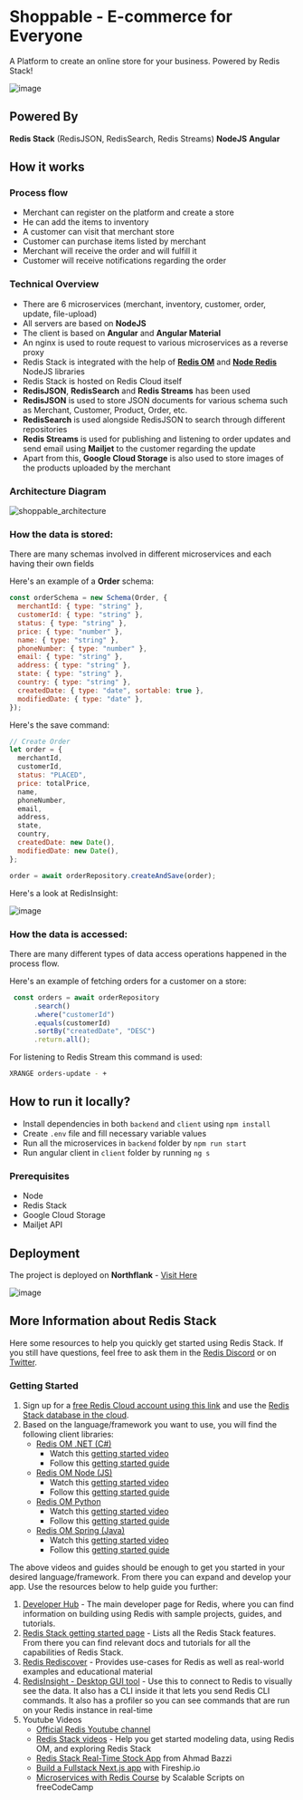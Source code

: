 # Shoppable - E-commerce for Everyone

A Platform to create an online store for your business. 
Powered by Redis Stack!

![image](https://user-images.githubusercontent.com/12975481/187288703-1ff8c94f-75d7-4547-b86d-f01959a9511f.png)

## Powered By

**Redis Stack** (RedisJSON, RedisSearch, Redis Streams)
**NodeJS**
**Angular**

## How it works

### Process flow

- Merchant can register on the platform and create a store
- He can add the items to inventory
- A customer can visit that merchant store
- Customer can purchase items listed by merchant
- Merchant will receive the order and will fulfill it
- Customer will receive notifications regarding the order

### Technical Overview

- There are 6 microservices (merchant, inventory, customer, order, update, file-upload)
- All servers are based on **NodeJS**
- The client is based on **Angular** and **Angular Material**
- An nginx is used to route request to various microservices as a reverse proxy
- Redis Stack is integrated with the help of **[Redis OM](https://github.com/redis/redis-om-node)** and **[Node Redis](https://github.com/redis/node-redis)** NodeJS libraries
- Redis Stack is hosted on Redis Cloud itself
- **RedisJSON**, **RedisSearch** and **Redis Streams** has been used
- **RedisJSON** is used to store JSON documents for various schema such as Merchant, Customer, Product, Order, etc.
- **RedisSearch** is used alongside RedisJSON to search through different repositories
- **Redis Streams** is used for publishing and listening to order updates and send email using **Mailjet** to the customer regarding the update
- Apart from this, **Google Cloud Storage** is also used to store images of the products uploaded by the merchant

### Architecture Diagram

![shoppable_architecture](https://user-images.githubusercontent.com/12975481/187291224-8f99a51d-ca8b-4f3c-b312-b051ebcf636c.png)

### How the data is stored:

There are many schemas involved in different microservices and each having their own fields

Here's an example of a **Order** schema:
```javascript
const orderSchema = new Schema(Order, {
  merchantId: { type: "string" },
  customerId: { type: "string" },
  status: { type: "string" },
  price: { type: "number" },
  name: { type: "string" },
  phoneNumber: { type: "number" },
  email: { type: "string" },
  address: { type: "string" },
  state: { type: "string" },
  country: { type: "string" },
  createdDate: { type: "date", sortable: true },
  modifiedDate: { type: "date" },
});
```

Here's the save command:

```javascript
// Create Order
let order = {
  merchantId,
  customerId,
  status: "PLACED",
  price: totalPrice,
  name,
  phoneNumber,
  email,
  address,
  state,
  country,
  createdDate: new Date(),
  modifiedDate: new Date(),
};

order = await orderRepository.createAndSave(order);
```

Here's a look at RedisInsight:

![image](https://user-images.githubusercontent.com/12975481/187294325-96845300-3795-4c1c-8368-d260adea74c2.png)

### How the data is accessed:

There are many different types of data access operations happened in the process flow.

Here's an example of fetching orders for a customer on a store:
```javascript
 const orders = await orderRepository
      .search()
      .where("customerId")
      .equals(customerId)
      .sortBy("createdDate", "DESC")
      .return.all();
```

For listening to Redis Stream this command is used:

```sh
XRANGE orders-update - +
```

## How to run it locally?

- Install dependencies in both `backend` and `client` using `npm install`
- Create `.env` file and fill necessary variable values
- Run all the microservices in `backend` folder by `npm run start`
- Run angular client in `client` folder by running `ng s`

### Prerequisites

- Node
- Redis Stack
- Google Cloud Storage
- Mailjet API

## Deployment

The project is deployed on **Northflank** - [Visit Here](https://shoppable.amitwani.dev)

![image](https://user-images.githubusercontent.com/12975481/187292974-b755f9da-2b9a-4212-a035-a90b55f218fa.png)

## More Information about Redis Stack

Here some resources to help you quickly get started using Redis Stack. If you still have questions, feel free to ask them in the [Redis Discord](https://discord.gg/redis) or on [Twitter](https://twitter.com/redisinc).

### Getting Started

1. Sign up for a [free Redis Cloud account using this link](https://redis.info/try-free-dev-to) and use the [Redis Stack database in the cloud](https://developer.redis.com/create/rediscloud).
1. Based on the language/framework you want to use, you will find the following client libraries:
    - [Redis OM .NET (C#)](https://github.com/redis/redis-om-dotnet)
        - Watch this [getting started video](https://www.youtube.com/watch?v=ZHPXKrJCYNA)
        - Follow this [getting started guide](https://redis.io/docs/stack/get-started/tutorials/stack-dotnet/)
    - [Redis OM Node (JS)](https://github.com/redis/redis-om-node)
        - Watch this [getting started video](https://www.youtube.com/watch?v=KUfufrwpBkM)
        - Follow this [getting started guide](https://redis.io/docs/stack/get-started/tutorials/stack-node/)
    - [Redis OM Python](https://github.com/redis/redis-om-python)
        - Watch this [getting started video](https://www.youtube.com/watch?v=PPT1FElAS84)
        - Follow this [getting started guide](https://redis.io/docs/stack/get-started/tutorials/stack-python/)
    - [Redis OM Spring (Java)](https://github.com/redis/redis-om-spring)
        - Watch this [getting started video](https://www.youtube.com/watch?v=YhQX8pHy3hk)
        - Follow this [getting started guide](https://redis.io/docs/stack/get-started/tutorials/stack-spring/)

The above videos and guides should be enough to get you started in your desired language/framework. From there you can expand and develop your app. Use the resources below to help guide you further:

1. [Developer Hub](https://redis.info/devhub) - The main developer page for Redis, where you can find information on building using Redis with sample projects, guides, and tutorials.
1. [Redis Stack getting started page](https://redis.io/docs/stack/) - Lists all the Redis Stack features. From there you can find relevant docs and tutorials for all the capabilities of Redis Stack.
1. [Redis Rediscover](https://redis.com/rediscover/) - Provides use-cases for Redis as well as real-world examples and educational material
1. [RedisInsight - Desktop GUI tool](https://redis.info/redisinsight) - Use this to connect to Redis to visually see the data. It also has a CLI inside it that lets you send Redis CLI commands. It also has a profiler so you can see commands that are run on your Redis instance in real-time
1. Youtube Videos
    - [Official Redis Youtube channel](https://redis.info/youtube)
    - [Redis Stack videos](https://www.youtube.com/watch?v=LaiQFZ5bXaM&list=PL83Wfqi-zYZFIQyTMUU6X7rPW2kVV-Ppb) - Help you get started modeling data, using Redis OM, and exploring Redis Stack
    - [Redis Stack Real-Time Stock App](https://www.youtube.com/watch?v=mUNFvyrsl8Q) from Ahmad Bazzi
    - [Build a Fullstack Next.js app](https://www.youtube.com/watch?v=DOIWQddRD5M) with Fireship.io
    - [Microservices with Redis Course](https://www.youtube.com/watch?v=Cy9fAvsXGZA) by Scalable Scripts on freeCodeCamp
